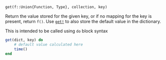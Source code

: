 ```
get(f::Union{Function, Type}, collection, key)
```

Return the value stored for the given key, or if no mapping for the key is present, return `f()`.  Use [`get!`](@ref) to also store the default value in the dictionary.

This is intended to be called using `do` block syntax

```julia
get(dict, key) do
    # default value calculated here
    time()
end
```
